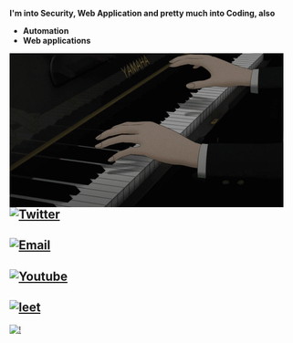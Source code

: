 **I'm into Security, Web Application and pretty much into Coding, also**
- **Automation** 
- **Web applications**

<img align="left" src="star.gif" style="top:20%; right:20%">

## [![Twitter](https://img.shields.io/twitter/url?label=%2Fkrggraj87126&style=social&url=https%3A%2F%2Ftwitter.com%2Fkrggraj87126)](https://twitter.com/krggraj87126)

## [![Email](https://img.shields.io/twitter/url?color=wdw&label=s7887132%40gmail.com&logo=dwwd&logoColor=wdwdw&style=social&url=https%3A%2F%2Ftwitter.com%2Fmyselfsilver)](mailto:s7887132@gmail.com)

## [![Youtube](https://img.shields.io/youtube/channel/subscribers/UC7drqF0RIzeH7W29lsOtnkA?label=Subscribe&style=social)](https://www.youtube.com/channel/UC7drqF0RIzeH7W29lsOtnkA)

## [![leet](https://img.shields.io/badge/leet-code-black)](https://leetcode.com/s7887132/)




[![!](!)](127.0.0.1)





